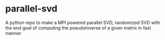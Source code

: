 # parallel-svd
A python repo to make a MPI powered parallel SVD, randomized SVD with the end goal of computing the pseudoinverse of a given matrix in fast manner
